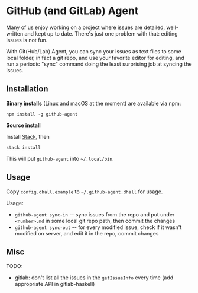 # GitHub (and GitLab) Agent

Many of us enjoy working on a project where issues are detailed,
well-written and kept up to date. There's just one problem with that:
editing issues is not fun.

With Git(Hub/Lab) Agent, you can sync your issues as text files to some
local folder, in fact a git repo, and use your favorite editor for
editing, and run a periodic "sync" command doing the least surprising
job at syncing the issues.

## Installation

**Binary installs** (Linux and macOS at the moment) are available via npm:

```
npm install -g github-agent
```

**Source install**

Install [Stack](https://haskellstack.org), then

```
stack install
```

This will put `github-agent` into `~/.local/bin`.

## Usage

Copy `config.dhall.example` to `~/.github-agent.dhall` for usage.

Usage:

- `github-agent sync-in` -- sync issues from the repo and put under
  `<number>.md` in some local git repo path, then commit the changes
- `github-agent sync-out` -- for every modified issue, check if it
  wasn't modified on server, and edit it in the repo, commit changes

## Misc

TODO:

- gitlab: don't list all the issues in the `getIssueInfo` every time (add appropriate API in gitlab-haskell)
